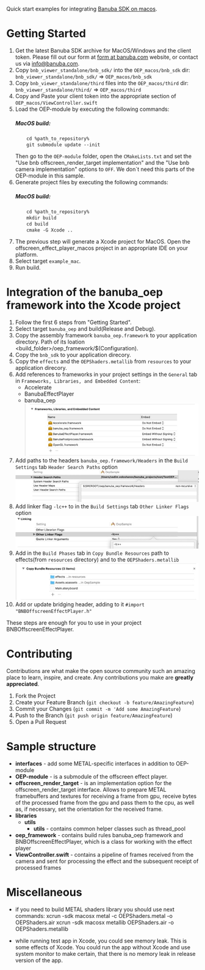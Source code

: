 Quick start examples for integrating [Banuba SDK on macos](https://docs.banuba.com/docs/core/effect_player).

# Getting Started

1. Get the latest Banuba SDK archive for MacOS/Windows and the client token. Please fill out our form at [form at banuba.com](https://www.banuba.com/face-filters-sdk) website, or contact us via [info@banuba.com](mailto:info@banuba.com).
2. Copy `bnb_viewer_standalone/bnb_sdk/` into the `OEP_macos/bnb_sdk` dir:
    `bnb_viewer_standalone/bnb_sdk/` => `OEP_macos/bnb_sdk`
3. Copy `bnb_viewer_standalone/third` files into the `OEP_macos/third` dir:
    `bnb_viewer_standalone/third/` => `OEP_macos/third`
4. Copy and Paste your client token into the appropriate section of `OEP_macos/ViewController.swift`
5. Load the OEP-module by executing the following commands:
    ##### MacOS build:
    ```
        cd %path_to_repository%
        git submodule update --init
    ```
    Then go to the `OEP-module` folder, open the `CMakeLists.txt` and set the "Use bnb offscreen_render_target implementation" and the "Use bnb camera implementation" options to `OFF`. We don`t need this parts of the OEP-module in this sample.
6. Generate project files by executing the following commands:
    ##### MacOS build:
    ```
        cd %path_to_repository%
        mkdir build
        cd build
        cmake -G Xcode ..
    ```
7. The previous step will generate a Xcode project for MacOS. Open the offscreen_effect_player_macos project in an appropriate IDE on your platform.
8. Select target `example_mac`.
9. Run build.

# Integration of the banuba_oep framework into the Xcode project

1. Follow the first 6 steps from "Getting Started".
2. Select target `banuba_oep` and build(Release and Debug).
3. Copy the assembly framework `banuba_oep.framework` to your application directory. Path of its loation <build_folder>/oep_framework/$(Configuration).
4. Copy the `bnb_sdk` to your application direcory.
5. Copy the `effects` and the `OEPShaders.metallib` from `resources` to your application direcory.
6. Add references to frameworks in your project settings in the `General` tab in `Frameworks, Libraries, and Embedded Content`:
    - Accelerate
    - BanubaEffectPlayer
    - banuba_oep
![Alt text](/resources/images/2DB863E6-8769-43CF-BAD9-21872C4147DA_4_5005_c.jpeg?raw=true "Title")
7. Add paths to the headers `banuba_oep.framework/Headers` in the `Build Settings` tab `Header Search Paths` option
![Alt text](/resources/images/EE331F32-85E8-4FDC-8818-3640F0315FEB_4_5005_c.jpeg?raw=true "Title")
8. Add linker flag `-lc++` to in the `Build Settings` tab `Other Linker Flags` option
![Alt text](/resources/images/613B7E40-66DA-4C65-9F44-5FAAF93760CB_4_5005_c.jpeg?raw=true "Title")
9. Add in the `Build Phases` tab in `Copy Bundle Resources` path to effects(from `resources` directory) and to the `OEPShaders.metallib`
![Alt text](/resources/images/3BAA3154-EF4F-4873-A694-AA25353AB950_4_5005_c.jpeg?raw=true "Title")
10. Add or update bridging header, adding to it `#import "BNBOffscreenEffectPlayer.h"`

These steps are enough for you to use in your project BNBOffscreenEffectPlayer.

# Contributing

Contributions are what make the open source community such an amazing place to learn, inspire, and create. Any contributions you make are **greatly appreciated**.

1. Fork the Project
2. Create your Feature Branch (`git checkout -b feature/AmazingFeature`)
3. Commit your Changes (`git commit -m 'Add some AmazingFeature`)
4. Push to the Branch (`git push origin feature/AmazingFeature`)
5. Open a Pull Request

# Sample structure

- **interfaces** - add some METAL-specific interfaces in addition to OEP-module
- **OEP-module** - is a submodule of the offscreen effect player.
- **offscreen_render_target** - is an implementation option for the offscreen_render_target interface. Allows to prepare METAL framebuffers and textures for receiving a frame from gpu, receive bytes of the processed frame from the gpu and pass them to the cpu, as well as, if necessary, set the orientation for the received frame.
- **libraries**
    - **utils**
        - **utils** - сontains common helper classes such as thread_pool
- **oep_framework** - contains build rules banuba_oep framework and BNBOffscreenEffectPlayer, which is a class for working with the effect player 
- **ViewController.swift** - contains a pipeline of frames received from the camera and sent for processing the effect and the subsequent receipt of processed frames

# Miscellaneous

- if you need to build METAL shaders library you should use next commands:
xcrun -sdk macosx metal -c OEPShaders.metal -o OEPShaders.air
xcrun -sdk macosx metallib OEPShaders.air -o OEPShaders.metallib

- while running test app in Xcode, you could see memory leak. This is some effects of Xcode. You could run the app without Xcode and use system monitor to make certain, that there is no memory leak in release version of the app.
